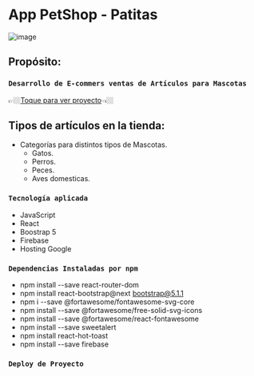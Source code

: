 # App PetShop - Patitas
![image](https://github.com/javifarina/petshop/blob/ee97bab24f2cb683a43526ce56e7729b8869e43c/Animation.gif)
## Propósito:

### `Desarrollo de E-commers ventas de Artículos para Mascotas`
👉🏼[Toque para ver proyecto](https://petshop-c84de.web.app//)👈🏼


## Tipos de artículos en la tienda:

- Categorías para distintos tipos de Mascotas.
  - Gatos.
  - Perros.
  - Peces.
  - Aves domesticas.
  

### `Tecnología aplicada`

- JavaScript
- React
- Boostrap 5
- Firebase
- Hosting Google


### `Dependencias Instaladas por npm`

- npm install --save react-router-dom
- npm install react-bootstrap@next bootstrap@5.1.1
- npm i --save @fortawesome/fontawesome-svg-core
- npm install --save @fortawesome/free-solid-svg-icons
- npm install --save @fortawesome/react-fontawesome
- npm install --save  sweetalert
- npm install react-hot-toast
- npm install --save firebase

### `Deploy de Proyecto`


 
